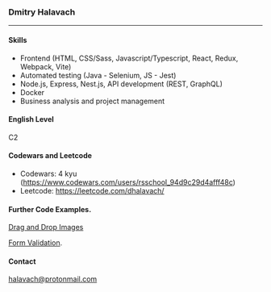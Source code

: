 ### Dmitry Halavach

---

#### Skills

- Frontend (HTML, CSS/Sass, Javascript/Typescript, React, Redux, Webpack, Vite)
- Automated testing (Java - Selenium, JS - Jest)
- Node.js, Express, Nest.js, API development (REST, GraphQL)
- Docker
- Business analysis and project management


#### English Level

C2

#### Codewars and Leetcode
 - Codewars: 4 kyu (https://www.codewars.com/users/rsschool_94d9c29d4afff48c)
 - Leetcode: https://leetcode.com/dhalavach/
   
#### Further Code Examples.

[Drag and Drop Images](https://replit.com/@DmitryHalavach/drag-and-drop#index.html)

[Form Validation](https://replit.com/@DmitryHalavach/form-validation#index.html).


#### Contact

halavach@protonmail.com
